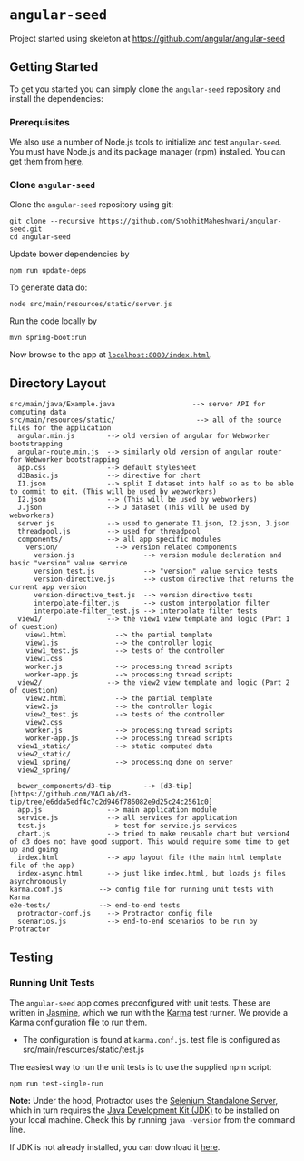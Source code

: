 # `angular-seed`

Project started using skeleton at https://github.com/angular/angular-seed

## Getting Started

To get you started you can simply clone the `angular-seed` repository and install the dependencies:

### Prerequisites

We also use a number of Node.js tools to initialize and test `angular-seed`. You must have Node.js
and its package manager (npm) installed. You can get them from [here][node].

### Clone `angular-seed`

Clone the `angular-seed` repository using git:

```
git clone --recursive https://github.com/ShobhitMaheshwari/angular-seed.git
cd angular-seed
```

Update bower dependencies by
```
npm run update-deps
```

To generate data do:
```
node src/main/resources/static/server.js
```

Run the code locally by
```
mvn spring-boot:run
```
Now browse to the app at [`localhost:8080/index.html`][local-app-url].


## Directory Layout

```
src/main/java/Example.java                   --> server API for computing data
src/main/resources/static/                    --> all of the source files for the application
  angular.min.js        --> old version of angular for Webworker bootstrapping
  angular-route.min.js  --> similarly old version of angular router for Webworker bootstrapping
  app.css               --> default stylesheet
  d3Basic.js            --> directive for chart
  I1.json               --> split I dataset into half so as to be able to commit to git. (This will be used by webworkers)
  I2.json               --> (This will be used by webworkers)
  J.json                --> J dataset (This will be used by webworkers)
  server.js             --> used to generate I1.json, I2.json, J.json
  threadpool.js         --> used for threadpool
  components/           --> all app specific modules
    version/              --> version related components
      version.js                 --> version module declaration and basic "version" value service
      version_test.js            --> "version" value service tests
      version-directive.js       --> custom directive that returns the current app version
      version-directive_test.js  --> version directive tests
      interpolate-filter.js      --> custom interpolation filter
      interpolate-filter_test.js --> interpolate filter tests
  view1/                --> the view1 view template and logic (Part 1 of question)
    view1.html            --> the partial template
    view1.js              --> the controller logic
    view1_test.js         --> tests of the controller
	view1.css
	worker.js             --> processing thread scripts
	worker-app.js         --> processing thread scripts
  view2/                --> the view2 view template and logic (Part 2 of question)
    view2.html            --> the partial template
    view2.js              --> the controller logic
    view2_test.js         --> tests of the controller
	view2.css
	worker.js             --> processing thread scripts
	worker-app.js         --> processing thread scripts
  view1_static/           --> static computed data
  view2_static/
  view1_spring/           --> processing done on server
  view2_spring/

  bower_components/d3-tip        --> [d3-tip][https://github.com/VACLab/d3-tip/tree/e6dda5edf4c7c2d946f786082e9d25c24c2561c0]
  app.js                --> main application module
  service.js            --> all services for application
  test.js               --> test for service.js services
  chart.js              --> tried to make reusable chart but version4 of d3 does not have good support. This would require some time to get up and going
  index.html            --> app layout file (the main html template file of the app)
  index-async.html      --> just like index.html, but loads js files asynchronously
karma.conf.js         --> config file for running unit tests with Karma
e2e-tests/            --> end-to-end tests
  protractor-conf.js    --> Protractor config file
  scenarios.js          --> end-to-end scenarios to be run by Protractor
```


## Testing

### Running Unit Tests

The `angular-seed` app comes preconfigured with unit tests. These are written in [Jasmine][jasmine],
which we run with the [Karma][karma] test runner. We provide a Karma configuration file to run them.

* The configuration is found at `karma.conf.js`.
test file is configured as src/main/resources/static/test.js

The easiest way to run the unit tests is to use the supplied npm script:

```
npm run test-single-run
```

**Note:**
Under the hood, Protractor uses the [Selenium Standalone Server][selenium], which in turn requires
the [Java Development Kit (JDK)][jdk] to be installed on your local machine. Check this by running
`java -version` from the command line.

If JDK is not already installed, you can download it [here][jdk-download].




[angularjs]: https://angularjs.org/
[bower]: http://bower.io/
[git]: https://git-scm.com/
[http-server]: https://github.com/indexzero/http-server
[jasmine]: https://jasmine.github.io/
[jdk]: https://wikipedia.org/wiki/Java_Development_Kit
[jdk-download]: http://www.oracle.com/technetwork/java/javase/downloads
[karma]: https://karma-runner.github.io/
[local-app-url]: http://localhost:8080/index.html
[node]: https://nodejs.org/
[npm]: https://www.npmjs.org/
[protractor]: http://www.protractortest.org/
[selenium]: http://docs.seleniumhq.org/
[travis]: https://travis-ci.org/
[travis-docs]: https://docs.travis-ci.com/user/getting-started
[d3-tip]: https://github.com/VACLab/d3-tip/tree/e6dda5edf4c7c2d946f786082e9d25c24c2561c0
